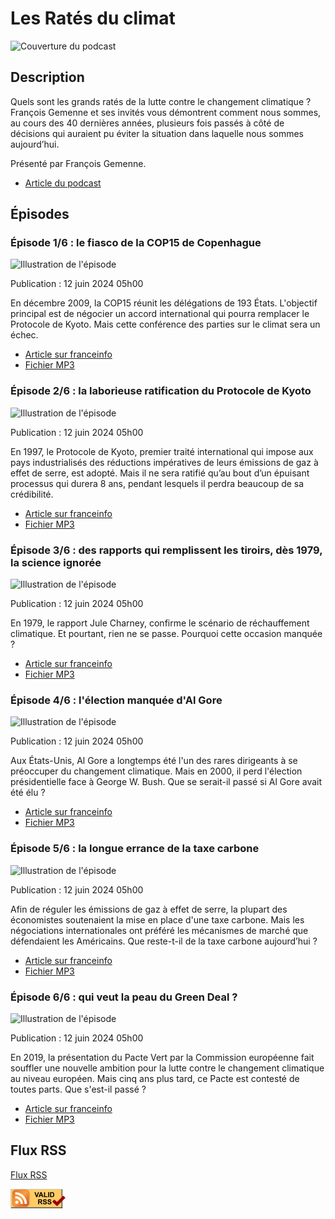# Les Ratés du climat

![Couverture du podcast](https://www.radiofrance.fr/s3/cruiser-production-eu3/2024/06/252f8cfa-1bcd-483a-ade2-a46b412c6250/400x400_sc_finfo-lesrateduclimat-vignette-1400x1400.jpg)

## Description

Quels sont les grands ratés de la lutte contre le changement climatique ? François Gemenne et ses invités vous démontrent comment nous sommes, au cours des 40 dernières années, plusieurs fois passés à côté de décisions qui auraient pu éviter la situation dans laquelle nous sommes aujourd’hui.

Présenté par François Gemenne.

- [Article du podcast](https://www.francetvinfo.fr/replay-radio/les-rates-du-climat/)

## Épisodes

### Épisode 1/6 : le fiasco de la COP15 de Copenhague

![Illustration de l'épisode](https://www.francetvinfo.fr/pictures/IPxyM_wQehpknRtXsK1ZU3BxUcM/0x0:1920x1080/2656x1494/filters:format(avif):quality(50)/2024/06/11/les-rates-ep-01-66688fe9a84ff103981168.jpg)

Publication : 12 juin 2024 05h00

En décembre 2009, la COP15 réunit les délégations de 193 États. L'objectif principal est de négocier un accord international qui pourra remplacer le Protocole de Kyoto. Mais cette conférence des parties sur le climat sera un échec.

- [Article sur franceinfo](https://www.francetvinfo.fr/replay-radio/les-rates-du-climat/le-fiasco-de-la-cop15-de-copenhague_6596022.html)
- [Fichier MP3](https://media.radiofrance-podcast.net/podcast09/24838-12.06.2024-ITEMA_23768891-2024I53149E0002-21.mp3)

### Épisode 2/6 : la laborieuse ratification du Protocole de Kyoto

![Illustration de l'épisode](https://www.francetvinfo.fr/pictures/rQ_JfoTaBF6PGgfmDkE4s8mw3uA/0x0:1920x1080/2656x1494/filters:format(avif):quality(50)/2024/06/11/les-rates-ep-02-6668824961466270744154.jpg)

Publication : 12 juin 2024 05h00

En 1997, le Protocole de Kyoto, premier traité international qui impose aux pays industrialisés des réductions impératives de leurs émissions de gaz à effet de serre, est adopté. Mais il ne sera ratifié qu’au bout d’un épuisant processus qui durera 8 ans, pendant lesquels il perdra beaucoup de sa crédibilité.

- [Article sur franceinfo](https://www.francetvinfo.fr/replay-radio/les-rates-du-climat/la-laborieuse-ratification-du-protocole-de-kyoto_6596016.html)
- [Fichier MP3](https://media.radiofrance-podcast.net/podcast09/24838-12.06.2024-ITEMA_23768891-2024I53149E0003-21.mp3)

### Épisode 3/6 : des rapports qui remplissent les tiroirs, dès 1979, la science ignorée

![Illustration de l'épisode](https://www.francetvinfo.fr/pictures/_sowfir6ng1EI1TfC-pF8hyxovs/0x0:1920x1080/2656x1494/filters:format(avif):quality(50)/2024/06/11/les-rates-ep-03-6668827f313f5447812663.jpg)

Publication : 12 juin 2024 05h00

En 1979, le rapport Jule Charney, confirme le scénario de réchauffement climatique. Et pourtant, rien ne se passe. Pourquoi cette occasion manquée ?

- [Article sur franceinfo](https://www.francetvinfo.fr/replay-radio/les-rates-du-climat/des-rapports-qui-remplissent-les-tiroirs-des-1979-la-science-ignoree_6596010.html)
- [Fichier MP3](https://media.radiofrance-podcast.net/podcast09/24838-12.06.2024-ITEMA_23768891-2024I53149E0004-21.mp3)

### Épisode 4/6 : l'élection manquée d'Al Gore

![Illustration de l'épisode](https://www.francetvinfo.fr/pictures/V3l6nvKcRZOwXAni19K3IQW_jIk/0x0:1920x1080/2656x1494/filters:format(avif):quality(50)/2024/06/11/les-rates-ep-04-666882ef8a15e444855857.jpg)

Publication : 12 juin 2024 05h00

Aux États-Unis, Al Gore a longtemps été l'un des rares dirigeants à se préoccuper du changement climatique. Mais en 2000, il perd l'élection présidentielle face à George W. Bush. Que se serait-il passé si Al Gore avait été élu ?

- [Article sur franceinfo](https://www.francetvinfo.fr/replay-radio/les-rates-du-climat/l-election-manquee-d-al-gore_6596001.html)
- [Fichier MP3](https://media.radiofrance-podcast.net/podcast09/24838-12.06.2024-ITEMA_23768891-2024I53149E0005-21.mp3)

### Épisode 5/6 : la longue errance de la taxe carbone

![Illustration de l'épisode](https://www.francetvinfo.fr/pictures/3B5jJjDsQ3I5NsdZgB75GQh7KeI/0x0:1920x1080/2656x1494/filters:format(avif):quality(50)/2024/06/11/les-rates-ep-05-6668833a31c03178773407.jpg)

Publication : 12 juin 2024 05h00

Afin de réguler les émissions de gaz à effet de serre, la plupart des économistes soutenaient la mise en place d'une taxe carbone. Mais les négociations internationales ont préféré les mécanismes de marché que défendaient les Américains. Que reste-t-il de la taxe carbone aujourd’hui ?

- [Article sur franceinfo](https://www.francetvinfo.fr/replay-radio/les-rates-du-climat/la-longue-errance-de-la-taxe-carbone_6595995.html)
- [Fichier MP3](https://media.radiofrance-podcast.net/podcast09/24838-12.06.2024-ITEMA_23768891-2024I53149E0006-21.mp3)

### Épisode 6/6 : qui veut la peau du Green Deal ?

![Illustration de l'épisode](https://www.francetvinfo.fr/pictures/vFJK_Is2PmXLF4wTEWL1JVNZnSQ/0x0:1920x1080/2656x1494/filters:format(avif):quality(50)/2024/06/11/les-rates-ep-06-666883728588d398428748.jpg)

Publication : 12 juin 2024 05h00

En 2019, la présentation du Pacte Vert par la Commission européenne fait souffler une nouvelle ambition pour la lutte contre le changement climatique au niveau européen. Mais cinq ans plus tard, ce Pacte est contesté de toutes parts. Que s'est-il passé ?

- [Article sur franceinfo](https://www.francetvinfo.fr/replay-radio/les-rates-du-climat/qui-veut-la-peau-du-green-deal_6595989.html)
- [Fichier MP3](https://media.radiofrance-podcast.net/podcast09/24838-12.06.2024-ITEMA_23768891-2024I53149E0007-21.mp3)

## Flux RSS

[Flux RSS](Podcast.xml)

[![Validate this RSS feed](../../valid-rss-rogers.png)](https://www.rssboard.org/rss-validator/check.cgi?url=https%3A//armanddelessert.github.io/RssFeed/FranceInfo/Les%2520Rat%25C3%25A9s%2520du%2520climat/Podcast.xml)
